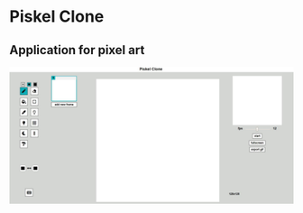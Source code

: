 # Piskel Clone

## Application for pixel art

![Application](./piskel-clone/assets/images/piskel-clone.JPG)
